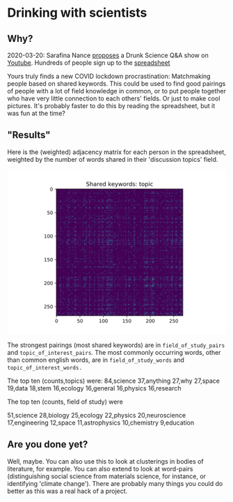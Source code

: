 # Drinking with scientists

## Why?
2020-03-20: Sarafina Nance [proposes](https://twitter.com/starstrickenSF/status/1240731356675489794) a Drunk Science Q&A show on [Youtube](https://www.youtube.com/watch?v=11JXEkmhmB8&t=3106s). Hundreds of people sign up to the [spreadsheet](https://docs.google.com/spreadsheets/d/1-Kigic7VoXzO31rXyLOSE4d9fQb3ZrNfplc1XC_MYmc/edit)

Yours truly finds a new COVID lockdown procrastination: Matchmaking people based on shared keywords. This could be used to find good pairings of people with a lot of field knowledge in common, or to put people together who have very little connection to each others' fields. Or just to make cool pictures. It's probably faster to do this by reading the spreadsheet, but it was fun at the time?

## "Results"
Here is the (weighted) adjacency matrix for each person in the spreadsheet, weighted by the number of words shared in their 'discussion topics' field.

![This is ripe for a clustering algorithm](topic_viz.svg)

The strongest pairings (most shared keywords) are in `field_of_study_pairs` and `topic_of_interest_pairs`. The most commonly occurring words, other than common english words, are in `field_of_study_words` and `topic_of_interest_words.`

The top ten (counts,topics) were:
84,science
37,anything
27,why
27,space
19,data
18,stem
16,ecology
16,general
16,physics
16,research

The top ten (counts, field of study) were

51,science
28,biology
25,ecology
22,physics
20,neuroscience
17,engineering
12,space
11,astrophysics
10,chemistry
9,education

## Are you done yet?

Well, maybe. You can also use this to look at clusterings in bodies of literature, for example. You can also extend to look at word-pairs (distinguishing social science from materials science, for instance, or identifying 'climate change'). There are probably many things you could do better as this was a real hack of a project.
